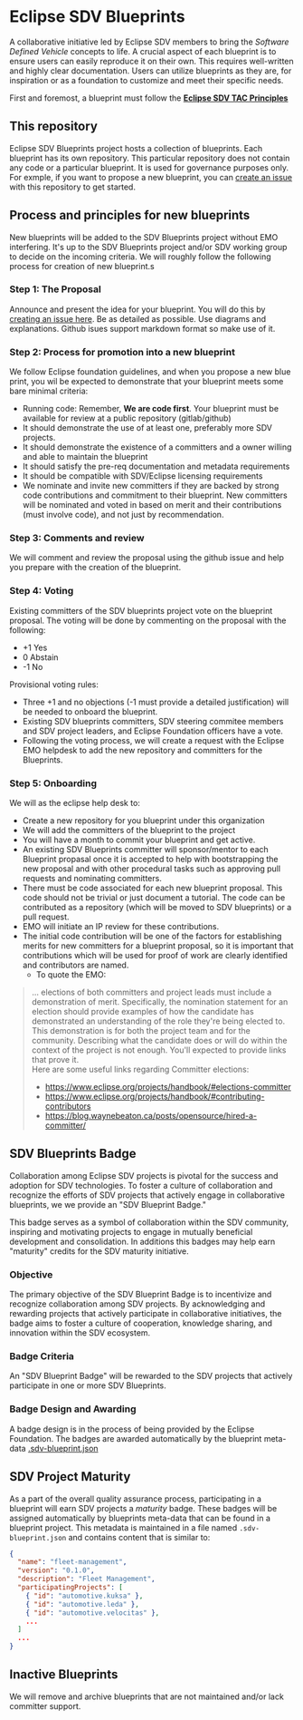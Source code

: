 
# Eclipse SDV Blueprints

A collaborative initiative led by Eclipse SDV members to bring the *Software Defined Vehicle* concepts to life. A crucial aspect of each blueprint is to ensure users can easily reproduce it on their own. This requires well-written and highly clear documentation. Users can utilize blueprints as they are, for inspiration or as a foundation to customize and meet their specific needs.

First and foremost, a blueprint must follow the [**Eclipse SDV TAC Principles**](./assets/sdv-tac-principles.md)

## This repository

Eclipse SDV Blueprints project hosts a collection of blueprints. Each blueprint has its own repository.  This particular repository does not contain any code or a particular blueprint.  It is used for governance purposes only. For exmple, if you want to propose a new blueprint, you can [create an issue](https://github.com/eclipse-sdv-blueprints/blueprints/issues)  with this repository to get started.

## Process and principles for new blueprints

New blueprints will be added to the SDV Blueprints project without EMO interfering. It's up to the SDV Blueprints project and/or SDV working group to decide on the incoming criteria.  We will roughly follow the following process for creation of new blueprint.s

### Step 1: The Proposal

Announce and present the idea for your blueprint.  You will do this by [creating an issue here](https://github.com/eclipse-sdv-blueprints/blueprints/issues).  Be as detailed as possible. Use diagrams and explanations.  Github isues support markdown format so make use of it.

###  Step 2: Process for promotion into a new blueprint

We follow Eclipse foundation guidelines, and when you propose a new blue print, you wil be expected to demonstrate that your blueprint meets some bare minimal criteria:
* Running code: Remember, **We are code first**. Your blueprint must be available for review at a public repository (gitlab/github)
* It should demonstrate the use of at least one, preferably more SDV projects.
* It should demonstrate the existence of a committers and a owner willing and able to maintain the blueprint
* It should satisfy the pre-req documentation and metadata requirements
* It should be compatible with SDV/Eclipse licensing requirements
* We nominate and invite new committers if they are backed by strong code contributions and commitment to their blueprint. New committers will be nominated and voted in based on merit and their contributions  (must involve code), and not just by recommendation.
### Step 3: Comments and review

We will comment and review the proposal using the github issue and help you prepare with the creation of the blueprint.

### Step 4: Voting

Existing committers of the SDV blueprints project vote on the blueprint proposal. The voting will be done by commenting on the proposal with the following:

  * +1 Yes
  *  0 Abstain
  * -1 No

Provisional voting rules: 
   * Three +1 and no objections (-1 must provide a detailed justification) will be needed to onboard the blueprint.
   * Existing SDV blueprints committers, SDV steering commitee members and SDV project leaders, and Eclipse Foundation officers have a vote.
   * Following the voting process, we will create a request with the Eclipse EMO helpdesk to add the new repository and committers for the Blueprints.

### Step 5: Onboarding

We will as the eclipse help desk to:
 * Create a new repository for you blueprint under this organization
 * We will add the committers of the blueprint to the project
 * You will have a month to commit your blueprint and get active.
 * An existing SDV Blueprints committer will sponsor/mentor to each Blueprint propasal once it is accepted to help with bootstrapping the new proposal and with other procedural tasks such as approving pull requests and nominating committers.
 * There must be code associated for each new blueprint proposal.  This code should not be trivial or just document a tutorial.  The code can be contributed as a repository (which will be moved to SDV blueprints) or a pull request.
 * EMO will initiate an IP review for these contributions.
 * The initial code contribution will be one of the factors for establishing merits for new committers for a blueprint proposal, so it is important that contributions which will be used for proof of work are clearly identified and contributors are named.
   * To quote the EMO:

> ... elections of both committers and project leads must include a demonstration of merit. Specifically, the nomination statement for an election should provide examples of how the candidate has demonstrated an understanding of the role they're being elected to. This demonstration is for both the project team and for the community.
>    Describing what the candidate does or will do within the context of the project is not enough. You'll expected to provide links that prove it.  
>    Here are some useful links regarding Committer elections: 
>    - https://www.eclipse.org/projects/handbook/#elections-committer
>    - https://www.eclipse.org/projects/handbook/#contributing-contributors
>    - https://blog.waynebeaton.ca/posts/opensource/hired-a-committer/

## SDV Blueprints Badge
Collaboration among Eclipse SDV projects is pivotal for the success and adoption for SDV technologies. To foster a culture of collaboration and recognize the efforts of SDV projects that actively engage in collaborative blueprints, we we provide an "SDV Blueprint Badge."

This badge serves as a symbol of collaboration within the SDV community, inspiring and motivating projects to engage in mutually beneficial development and consolidation. In additions this badges may help earn "maturity" credits for the SDV maturity initiative.

### Objective
The primary objective of the SDV Blueprint Badge is to incentivize and recognize collaboration among SDV projects. By acknowledging and rewarding projects that actively participate in collaborative initiatives, the badge aims to foster a culture of cooperation, knowledge sharing, and innovation within the SDV ecosystem.

### Badge Criteria
An "SDV Blueprint Badge" will be rewarded to the SDV projects that actively participate in one or more SDV Blueprints.

### Badge Design and Awarding
A badge design is in the process of being provided by the Eclipse Foundation.  The badges are awarded automatically by the blueprint meta-data [.sdv-blueprint.json]()

## SDV Project Maturity

As a part of the overall quality assurance process, participating in a blueprint will earn SDV projects a *maturity* badge.  These badges will be assigned automatically by blueprints meta-data that can be found in a blueprint project.  This metadata is maintained in a file named `.sdv-blueprint.json` and contains content that is similar to:

```json
{
  "name": "fleet-management",
  "version": "0.1.0",
  "description": "Fleet Management",
  "participatingProjects": [
    { "id": "automotive.kuksa" },
    { "id": "automotive.leda" },
    { "id": "automotive.velocitas" },
    ...
  ]
  ...
}

```


## Inactive Blueprints

We will remove and archive blueprints that are not maintained and/or lack committer support.
